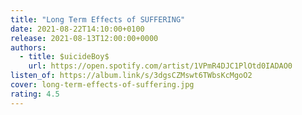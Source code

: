 ```yaml
---
title: "Long Term Effects of SUFFERING"
date: 2021-08-22T14:10:00+0100
release: 2021-08-13T12:00:00+0000
authors:
  - title: $uicideBoy$
    url: https://open.spotify.com/artist/1VPmR4DJC1PlOtd0IADAO0
listen_of: https://album.link/s/3dgsCZMswt6TWbsKcMgoO2
cover: long-term-effects-of-suffering.jpg
rating: 4.5
---
```


